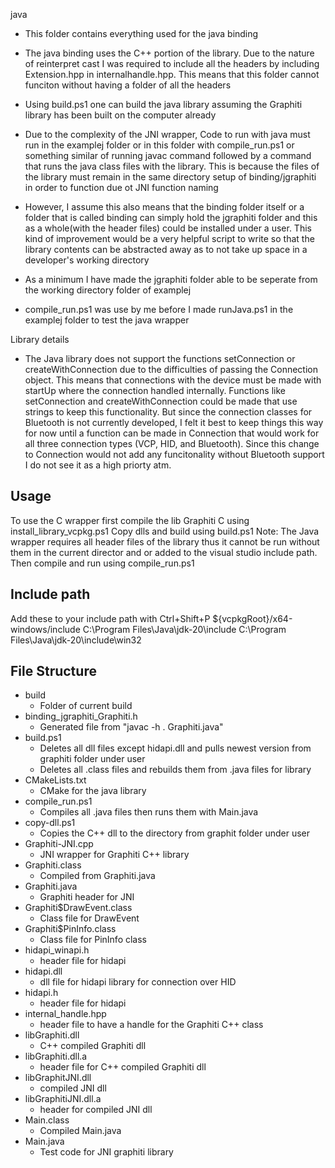 java

- This folder contains everything used for the java binding

- The java binding uses the C++ portion of the library. Due to the nature of reinterpret cast I was required to include all the headers by including Extension.hpp in internalhandle.hpp. This means that this folder cannot funciton without having a folder of all the headers

- Using build.ps1 one can build the java library assuming the Graphiti library has been built on the computer already

- Due to the complexity of the JNI wrapper, Code to run with java must run in the examplej folder or in this folder with compile_run.ps1 or something similar of running javac command followed by a command that runs the java class files with the library. This is because the files of the library must remain in the same directory setup of binding/jgraphiti in order to function due ot JNI function naming

- However, I assume this also means that the binding folder itself or a folder that is called binding can simply hold the jgraphiti folder and this as a whole(with the header files) could be installed under a user. This kind of improvement would be a very helpful script to write so that the library contents can be abstracted away as to not take up space in a developer's working directory

- As a minimum I have made the jgraphiti folder able to be seperate from the working directory folder of examplej

- compile_run.ps1 was use by me before I made runJava.ps1 in the examplej folder to test the java wrapper

Library details
- The Java library does not support the functions setConnection or createWithConnection due to the difficulties of passing the Connection object. This means that connections with the device must be made with startUp where the connection handled internally. Functions like setConnection and createWithConnection could be made that use strings to keep this functionality. But since the connection classes for  Bluetooth is not currently developed, I felt it best to keep things this way for now until a function can be made in Connection that would work for all three connection types (VCP, HID, and Bluetooth). Since this change to Connection would not add any funcitonality without Bluetooth support I do not see it as a high priorty atm.

## Usage ##

To use the C wrapper first compile the lib Graphiti C using install_library_vcpkg.ps1
Copy dlls and build using build.ps1
Note: The Java wrapper requires all header files of the library thus it cannot be run without them in the current director and or added to the visual studio include path.
Then compile and run using compile_run.ps1

## Include path ##
Add these to your include path with Ctrl+Shift+P
    ${vcpkgRoot}/x64-windows/include
    C:\Program Files\Java\jdk-20\include
    C:\Program Files\Java\jdk-20\include\win32

## File Structure ##
- build
    - Folder of current build
- binding_jgraphiti_Graphiti.h
    - Generated file from "javac -h . Graphiti.java"
- build.ps1
    - Deletes all dll files except hidapi.dll and pulls newest version from graphiti folder under user
    - Deletes all .class files and rebuilds them from .java files for library
- CMakeLists.txt
    - CMake for the java library
- compile_run.ps1
    - Compiles all .java files then runs them with Main.java
- copy-dll.ps1
    - Copies the C++ dll to the directory from graphit folder under user
- Graphiti-JNI.cpp
    - JNI wrapper for Graphiti C++ library
- Graphiti.class
    - Compiled from Graphiti.java
- Graphiti.java
    - Graphiti header for JNI
- Graphiti$DrawEvent.class
    - Class file for DrawEvent
- Graphiti$PinInfo.class
    - Class file for PinInfo class
- hidapi_winapi.h
    - header file for hidapi
- hidapi.dll
    - dll file for hidapi library for connection over HID
- hidapi.h
    - header file for hidapi
- internal_handle.hpp
    - header file to have a handle for the Graphiti C++ class
- libGraphiti.dll
    - C++ compiled Graphiti dll
- libGraphiti.dll.a
    - header file for C++ compiled Graphiti dll
- libGraphitJNI.dll
    - compiled JNI dll
- libGraphitiJNI.dll.a
    - header for compiled JNI dll
- Main.class
    - Compiled Main.java
- Main.java
    - Test code for JNI graphiti library
